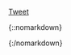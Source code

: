 <a href="https://twitter.com/share" class="twitter-share-button" data-via="mfojtik">Tweet</a>
<script>!function(d,s,id){var js,fjs=d.getElementsByTagName(s)[0];if(!d.getElementById(id)){js=d.createElement(s);js.id=id;js.src="//platform.twitter.com/widgets.js";fjs.parentNode.insertBefore(js,fjs);}}(document,"script","twitter-wjs");</script>
{::nomarkdown}
<div class="g-plusone" data-size="small"></div>
{:/nomarkdown}
